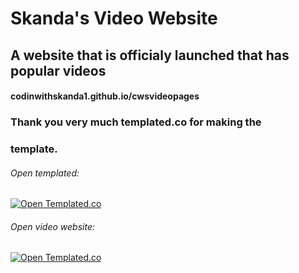 # Skanda's Video Website
## A website that is officialy launched that has popular videos
#### codinwithskanda1.github.io/cwsvideopages

### Thank you very much templated.co for making the
### template.

###### Open templated:
[![Open Templated.co](https://external-content.duckduckgo.com/iu/?u=https%3A%2F%2Ftse1.mm.bing.net%2Fth%3Fid%3DOIP.gtHXdp1FMBw9O2TpW6vMwgHaJF%26pid%3DApi%26h%3D160&f=1)](https://www.templated.co)


###### Open video website:
[![Open Templated.co](https://external-content.duckduckgo.com/iu/?u=https%3A%2F%2Ftse3.mm.bing.net%2Fth%3Fid%3DOIP.PfOQw_fjxhP18osr18F6YwAAAA%26pid%3DApi&f=1)](https://codinwithskanda1.github.io/cwsvideopages)
